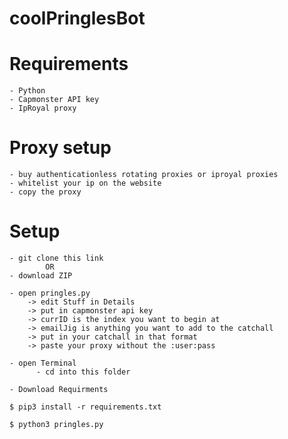 # coolPringlesBot

# Requirements
    - Python 
    - Capmonster API key
    - IpRoyal proxy 
    
# Proxy setup
    - buy authenticationless rotating proxies or iproyal proxies
    - whitelist your ip on the website
    - copy the proxy 
  
# Setup 
    - git clone this link
            OR
    - download ZIP
    
    - open pringles.py
        -> edit Stuff in Details
        -> put in capmonster api key
        -> currID is the index you want to begin at
        -> emailJig is anything you want to add to the catchall
        -> put in your catchall in that format
        -> paste your proxy without the :user:pass

    - open Terminal
          - cd into this folder

    - Download Requirments
```
$ pip3 install -r requirements.txt
```

```
$ python3 pringles.py
```
  
